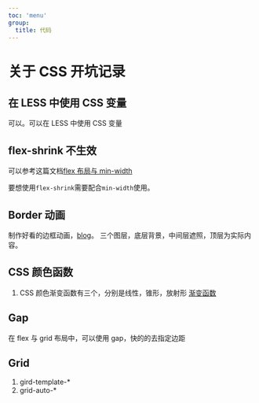 ```yaml
---
toc: 'menu'
group:
  title: 代码
---
```


# 关于 CSS 开坑记录

## 在 LESS 中使用 CSS 变量

可以。可以在 LESS 中使用 CSS 变量

## flex-shrink 不生效

可以参考这篇文档[flex 布局与 min-width](https://blog.tcs-y.com/2021/09/23/flex-content-min-width/)

要想使用`flex-shrink`需要配合`min-width`使用。

## Border 动画

制作好看的边框动画，[blog](https://web.dev/css-border-animations/)。
三个图层，底层背景，中间层遮照，顶层为实际内容。

## CSS 颜色函数

1. CSS 颜色渐变函数有三个，分别是线性，锥形，放射形 [渐变函数](https://developer.mozilla.org/en-US/docs/Web/CSS/gradient)

## Gap

在 flex 与 grid 布局中，可以使用 gap，快的的去指定边距

## Grid

1. gird-template-\*
2. grid-auto-\*
